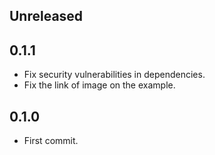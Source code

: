 ## Unreleased

## 0.1.1

- Fix security vulnerabilities in dependencies.
- Fix the link of image on the example.

## 0.1.0

- First commit.
